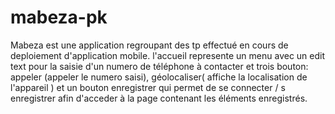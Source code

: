 # mabeza-pk
Mabeza est une application regroupant des tp effectué en cours de deploiement d'application mobile.
l'accueil represente un menu avec un edit text pour la saisie d'un numero de téléphone à contacter et trois bouton:
appeler (appeler le numero saisi), géolocaliser( affiche la localisation de l'appareil ) et un bouton enregistrer qui permet de se connecter / s enregistrer afin d'acceder à la page contenant les éléments enregistrés.

